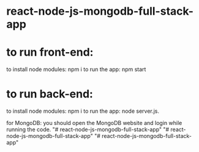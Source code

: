 # react-node-js-mongodb-full-stack-app

# to run front-end:
to install node modules: npm i
to  run the app: npm start


# to run back-end:
to install node modules: npm i
to run the app: node server.js.


for MongoDB:
you should open the MongoDB website and login while running the code.
"# react-node-js-mongodb-full-stack-app" 
"# react-node-js-mongodb-full-stack-app" 
"# react-node-js-mongodb-full-stack-app" 
